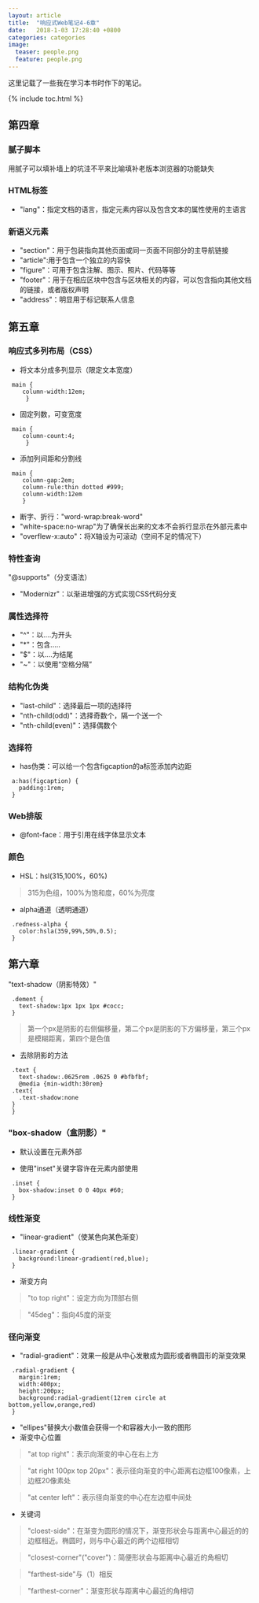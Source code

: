 ```yaml
---
layout: article
title:  "响应式Web笔记4-6章"
date:   2018-1-03 17:28:40 +0800
categories: categories
image:
  teaser: people.png
  feature: people.png
---
```

这里记载了一些我在学习本书时作下的笔记。

{% include toc.html %}

## 第四章
### 腻子脚本
用腻子可以填补墙上的坑洼不平来比喻填补老版本浏览器的功能缺失
### HTML标签
* "lang"：指定文档的语言，指定元素内容以及包含文本的属性使用的主语言

### 新语义元素
* "section"：用于包装指向其他页面或同一页面不同部分的主导航链接
* "article":用于包含一个独立的内容快
* "figure"：可用于包含注解、图示、照片、代码等等
* "footer"：用于在相应区块中包含与区块相关的内容，可以包含指向其他文档的链接，或者版权声明
* "address"：明显用于标记联系人信息

## 第五章
### 响应式多列布局（CSS）
* 将文本分成多列显示（限定文本宽度）

```
 main { 
    column-width:12em;
     }
```

* 固定列数，可变宽度

```
 main { 
    column-count:4;
     }
```

* 添加列间距和分割线

```
 main { 
    column-gap:2em;
    column-rule:thin dotted #999;
    column-width:12em
    }
```

* 断字、折行："word-wrap:break-word"
* "white-space:no-wrap"为了确保长出来的文本不会拆行显示在外部元素中
* "overflew-x:auto"：将X轴设为可滚动（空间不足的情况下）

### 特性查询
"@supports"（分支语法）
* "Modernizr"：以渐进增强的方式实现CSS代码分支

### 属性选择符
* "^"：以....为开头
* "*"：包含.....
* "$"：以....为结尾
* "~"：以使用“空格分隔”

### 结构化伪类
* "last-child"：选择最后一项的选择符
* "nth-child(odd)"：选择奇数个，隔一个送一个
* "nth-child(even)"：选择偶数个

### 选择符
* has伪类：可以给一个包含figcaption的a标签添加内边距

```
 a:has(figcaption) { 
   padding:1rem;
 }
```

### Web排版
* @font-face：用于引用在线字体显示文本

### 颜色
* HSL：hsl(315,100%，60%)
> 315为色组，100%为饱和度，60%为亮度
* alpha通道（透明通道）

```
 .redness-alpha { 
   color:hsla(359,99%,50%,0.5);
 }
```

## 第六章
"text-shadow（阴影特效）"

```
 .dement { 
   text-shadow:1px 1px 1px #cocc;
 }
```

> 第一个px是阴影的右侧偏移量，第二个px是阴影的下方偏移量，第三个px是模糊距离，第四个是色值

* 去除阴影的方法

```
 .text { 
   text-shadow:.0625rem .0625 0 #bfbfbf;
   @media {min-width:30rem}
 .text{
   .text-shadow:none
 }
 }
```

### "box-shadow（盒阴影）"
* 默认设置在元素外部

* 使用"inset"关键字容许在元素内部使用

```
 .inset { 
   box-shadow:inset 0 0 40px #60;
 }
```

### 线性渐变
* "linear-gradient"（使某色向某色渐变）

```
 .linear-gradient { 
   background:linear-gradient(red,blue);
 }
```

* 渐变方向
> "to top right"：设定方向为顶部右侧

> "45deg"：指向45度的渐变

### 径向渐变
* "radial-gradient"：效果一般是从中心发散成为圆形或者椭圆形的渐变效果

```
 .radial-gradient { 
   margin:1rem;
   width:400px;
   height:200px;
   background:radial-gradient(12rem circle at bottom,yellow,orange,red)
 }
```

* "ellipes"替换大小数值会获得一个和容器大小一致的图形
* 渐变中心位置
> "at top right"：表示向渐变的中心在右上方

> "at right 100px top 20px"：表示径向渐变的中心距离右边框100像素，上边框20像素处

> "at center left"：表示径向渐变的中心在左边框中间处

* 关键词
> "cloest-side"：在渐变为圆形的情况下，渐变形状会与距离中心最近的的边框相近。椭圆时，则与中心最近的两个边框相切

> "closest-corner"("cover")：简便形状会与距离中心最近的角相切 

> "farthest-side"与（1）相反

> "farthest-corner"：渐变形状与距离中心最近的角相切
